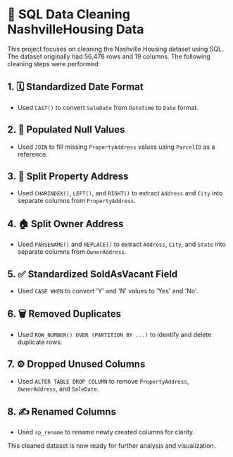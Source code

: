 # 🧹 SQL Data Cleaning NashvilleHousing Data


This project focuses on cleaning the Nashville Housing dataset using SQL. The dataset originally had 56,478 rows and 19 columns. The following cleaning steps were performed:


## 1. 🗓️ Standardized Date Format 
- Used `CAST()` to convert `SaleDate` from `DateTime` to `Date` format.

## 2. 🔄 Populated Null Values 
- Used `JOIN` to fill missing `PropertyAddress` values using `ParcelID` as a reference.

## 3. 🏡 Split Property Address 
- Used `CHARINDEX()`, `LEFT()`, and `RIGHT()` to extract `Address` and `City` into separate columns from `PropertyAddress`.

## 4. 🏠 Split Owner Address 
- Used `PARSENAME()` and `REPLACE()` to extract `Address`, `City`, and `State` into separate columns from `OwnerAddress`.

## 5. ✅ Standardized SoldAsVacant Field 
- Used `CASE WHEN` to convert 'Y' and 'N' values to 'Yes' and 'No'.

## 6. 🗑️ Removed Duplicates 
- Used `ROW_NUMBER() OVER (PARTITION BY ...)` to identify and delete duplicate rows.

## 7. ⚙️ Dropped Unused Columns 
- Used `ALTER TABLE DROP COLUMN` to remove `PropertyAddress`, `OwnerAddress`, and `SaleDate`.

## 8. ✍️ Renamed Columns 
- Used `sp_rename` to rename newly created columns for clarity.

This cleaned dataset is now ready for further analysis and visualization.
